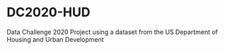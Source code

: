 # DC2020-HUD
Data Challenge 2020 Project using a dataset from the US Department of Housing and Urban Development
